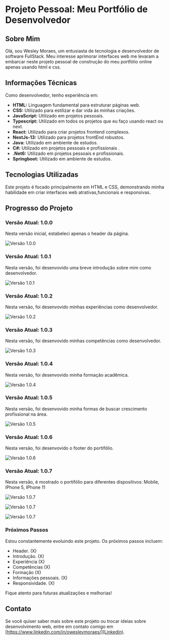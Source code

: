 # Projeto Pessoal: Meu Portfólio de Desenvolvedor

## Sobre Mim
Olá, sou Wesley Moraes, um entusiasta de tecnologia e desenvolvedor de software FullStack. Meu interesse aprimorar interfaces web me levaram a embarcar neste projeto pessoal de construção do meu portfólio online apenas usando html e css.

## Informações Técnicas
Como desenvolvedor, tenho experiência em:

- **HTML:** Linguagem fundamental para estruturar páginas web.
- **CSS:** Utilizado para estilizar e dar vida às minhas criações.
- **JavaScript:** Utilizado em projetos pessoais.
- **Typescript:** Utilizado em todos os projetos que eu faço usando react ou next.
- **React:** Utilizado para criar projetos frontend complexos.
- **NextJs-13:** Utilizado para projetos frontEnd robustos.
- **Java:** Utilizado em ambiente de estudos.
- **C#:** Utilizado em projetos pessoais e profissionais .
- **.Net6:** Utilizado em projetos pessoais e profissionais.
- **Springboot:** Utilizado em ambiente de estudos.

## Tecnologias Utilizadas
Este projeto é focado principalmente em HTML e CSS, demonstrando minha habilidade em criar interfaces web atrativas,funcionais e responsivas.

## Progresso do Projeto

### Versão Atual: 1.0.0
Nesta versão inicial, estabeleci apenas o header da página.

![Versão 1.0.0](img/header-portifolio.png)

### Versão Atual: 1.0.1
Nesta versão, foi desenvovido uma breve introdução sobre mim como desenvolvedor.

![Versão 1.0.1](img/introducao-portifolio.png)

### Versão Atual: 1.0.2
Nesta versão, foi desenvovido minhas experiências como desenvolvedor.

![Versão 1.0.2](img/experience-portifolio.png)

### Versão Atual: 1.0.3
Nesta versão, foi desenvovido minhas competências como desenvolvedor.

![Versão 1.0.3](img/competence-portifolio.png)

### Versão Atual: 1.0.4
Nesta versão, foi desenvovido minha formação acadêmica.

![Versão 1.0.4](img/formation-portifolio.png)

### Versão Atual: 1.0.5
Nesta versão, foi desenvovido minha formas de buscar crescimento profissional na área.

![Versão 1.0.5](img/cources-and-book-portifolio.png)

### Versão Atual: 1.0.6
Nesta versão, foi desenvovido o footer do portifólio.

![Versão 1.0.6](img/footer.png)

### Versão Atual: 1.0.7
Nesta versão, é mostrado o portifólio para diferentes dispositivos: Mobile, IPhone 5, IPhone 11

![Versão 1.0.7](img/mobile.png)

![Versão 1.0.7](img/i-phone-5.png)

![Versão 1.0.7](img/i-phone-11.png)




### Próximos Passos
Estou constantemente evoluindo este projeto. Os próximos passos incluem:

- Header.                    (X)
- Introdução.                (X)
- Experiência                (X)
- Competências               (X)
- Formação                   (X)
- Informações pessoais.      (X)
- Responsividade.            (X)

Fique atento para futuras atualizações e melhorias!

## Contato
Se você quiser saber mais sobre este projeto ou trocar ideias sobre desenvolvimento web, entre em contato comigo em [https://www.linkedin.com/in/owesleymoraes/](Linkedin).
